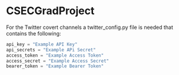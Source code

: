 # CSECGradProject

For the Twitter covert channels a twitter_config.py file is needed that contains the following:

```python
api_key = "Example API Key"
api_secrets = "Example APi Secret"
access_token = "Example Access Token"
access_secret = "Example Access Secret"
bearer_token = "Example Bearer Token"
```